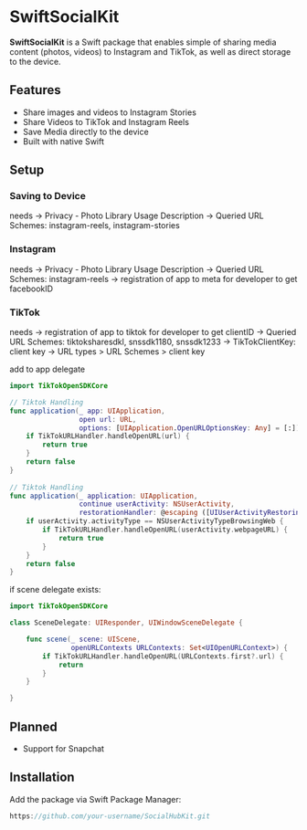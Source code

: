 # SwiftSocialKit

**SwiftSocialKit** is a Swift package that enables simple of sharing media content (photos, videos) to Instagram and TikTok, as well as direct storage to the device.

## Features

- Share images and videos to Instagram Stories
- Share Videos to TikTok and Instagram Reels
- Save Media directly to the device
- Built with native Swift

## Setup

### Saving to Device

needs 
-> Privacy - Photo Library Usage Description
-> Queried URL Schemes: instagram-reels, instagram-stories

### Instagram

needs 
-> Privacy - Photo Library Usage Description
-> Queried URL Schemes: instagram-reels
-> registration of app to meta for developer to get facebookID

### TikTok

needs
-> registration of app to tiktok for developer to get clientID
-> Queried URL Schemes: tiktoksharesdkl, snssdk1180, snssdk1233
-> TikTokClientKey: client key
-> URL types > URL Schemes > client key

add to app delegate
```swift
import TikTokOpenSDKCore

// Tiktok Handling
func application(_ app: UIApplication,
                 open url: URL,
                 options: [UIApplication.OpenURLOptionsKey: Any] = [:]) -> Bool {
    if TikTokURLHandler.handleOpenURL(url) {
        return true
    }
    return false
}
    
// Tiktok Handling
func application(_ application: UIApplication,
                 continue userActivity: NSUserActivity,
                 restorationHandler: @escaping ([UIUserActivityRestoring]?) -> Void) -> Bool {
    if userActivity.activityType == NSUserActivityTypeBrowsingWeb {
        if TikTokURLHandler.handleOpenURL(userActivity.webpageURL) {
            return true
        }
    }
    return false
}
```

if scene delegate exists:
```swift
import TikTokOpenSDKCore

class SceneDelegate: UIResponder, UIWindowSceneDelegate {

    func scene(_ scene: UIScene, 
               openURLContexts URLContexts: Set<UIOpenURLContext>) {
        if TikTokURLHandler.handleOpenURL(URLContexts.first?.url) {
            return
        }
    }

}
```

## Planned

- Support for Snapchat

## Installation

Add the package via Swift Package Manager:
```swift
https://github.com/your-username/SocialHubKit.git
```
